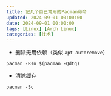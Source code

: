 ```yaml
---
title: 记几个自己常用的Pacman命令
updated: 2024-09-01 00:00:00
date: 2024-09-01 00:00:00
tags: [Linux] [Arch Linux]
categories: [技术]
---
```


- 删除无用依赖（类似 `apt autoremove`）

`pacman -Rsn $(pacman -Qdtq)`

- 清除缓存

`pacman -Sc`